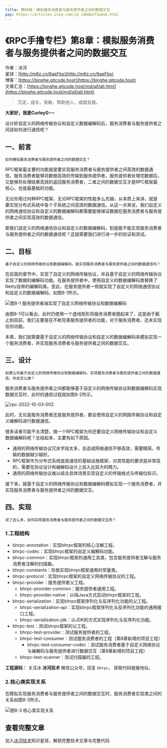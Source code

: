 ```yaml
---
title: 第08章：模拟服务消费者与服务提供者之间的数据交互
pay: https://articles.zsxq.com/id_cd0dpx73a4uk.html
---
```


# 《RPC手撸专栏》第8章：模拟服务消费者与服务提供者之间的数据交互

作者：冰河
<br/>星球：[http://m6z.cn/6aeFbs](http://m6z.cn/6aeFbs)
<br/>博客：[https://binghe.gitcode.host](https://binghe.gitcode.host)
<br/>文章汇总：[https://binghe.gitcode.host/md/all/all.html](https://binghe.gitcode.host/md/all/all.html)

> 沉淀，成长，突破，帮助他人，成就自我。

**大家好，我是CurleyG~~**

设计好自定义的网络传输协议和自定义数据编解码后，服务消费者与服务提供者之间该如何进行通信呢？

## 一、前言

`如何模拟服务消费者与服务提供者之间的数据交互？`

RPC框架最主要的功能就是要实现服务消费者与服务提供者之间高效的数据通信，服务消费者能够将数据高效的传输到服务提供者，服务提供者处理完数据后，又能够将处理结果高效的返回服务消费者，二者之间的数据交互才是RPC框架最核心，也是最基础的功能。

无论你用过何种RPC框架，无论RPC框架的性能多么优越，从本质上来讲，就是要实现分布式系统中各个子系统之间高效的数据通信。从这一点来说，我们自定义的网络通信协议和自定义的数据编解码都需要能够保证数据在服务消费者与服务提供者之间实现高效的数据通信。

那我们自定义的网络通信协议和自定义的数据编解码，到底能不能实现服务消费者与服务提供者之间的数据通信呢？这就需要我们进行进一步的验证和测试。

## 二、目标

`基于自定义的网络传输协议和数据编解码，能实现服务消费者与服务提供者之间的数据通信吗？`

在前面的章节中，实现了自定义的网络传输协议，并且基于自定义的网络传输协议实现了数据的编解码功能。在服务提供者中，使用自定义的数据编解码类替换了Netty自带的编解码类。至此，在服务提供者一侧就实现了自定义的网络通信协议和自定义的数据编解码，如图8-1所示。

![图8-1 服务提供者端实现了自定义网络传输协议和数据编解码](https://binghe.gitcode.host/assets/images/middleware/rpc/rpc-2022-10-03-001.png)

由图8-1可以看出，此时仍使用一个虚线矩形将服务消费者圈起来了，这是由于截止到目前，我们主要是在不断完善服务提供者的功能，对于服务消费者，还未实现任何功能。

本章，我们就需要基于自定义的网络传输协议和自定义的数据编解码来模拟实现一个服务消费者，并实现服务消费者与服务提供者之间的数据交互。

## 三、设计

`如果让你基于自定义的网络传输协议和数据编解码，实现服务消费者与服务提供者之间的数据通信，你会怎么做？`

服务消费者与服务提供者之间都能够基于自定义的网络传输协议和数据编解码实现数据交互时，此时的通信过程就如图8-2所示。

![rpc-2022-10-03-002](https://binghe.gitcode.host/assets/images/middleware/rpc/rpc-2022-10-03-002.png)

此时，无论是服务消费者还是服务提供者，都会使用自定义的网路传输协议和自定义编解码进行数据通信。

很多读者可能不太清楚，搞一个RPC框架为何还要自定义网络传输协议和自定义数据编解码呢？总结起来，主要有如下原因。

* 通用的网络传输协议冗余字段太多，会造成网络通信不够高效，需要精简，传输的数据越少越好。
* RPC框架作为分布式系统底层通信的基础设施框架，对其性能的要求是非常高的，需要在协议设计和编解码设计上投入比较大的精力。
* 通用的网络传输协议难以结合具体场景实现自定义的传输格式与传输位标识。

接下来，就基于自定义的网络传输协议和数据编解码模拟实现一个服务消费者，并实现服务消费者与服务提供者之间的数据交互。

## 四、实现

`说了这么多，如何实现服务消费者与服务提供者之间的数据交互呢？`

### 1.工程结构

* bhrpc-annotation：实现bhrpc框架的核心注解工程。
* bhrpc-codec：实现bhrpc框架的自定义编解码功能。
* bhrpc-common：实现bhrpc框架的通用工具类，包含服务提供者注解与服务消费者注解的扫描器。
* bhrpc-constants：存放实现bhrpc框架通用的常量类。
* bhrpc-protocol：实现bhrpc框架的自定义网络传输协议的工程。
* bhrpc-provider：服务提供者父工程。
  - bhrpc-provider-common：服务提供者通用工程。
  - bhrpc-provider-native：以纯Java方式启动bhrpc框架的工程。
* bhrpc-serialization：实现bhrpc框架序列化与反序列化功能的父工程。
  - bhrpc-serialization-api：实现bhrpc框架序列化与反序列化功能的通用接口工程。
  - bhrpc-serialization-jdk：以JDK的方式实现序列化与反序列化功能。
* bhrpc-test：测试bhrpc框架的父工程。 
  - bhrpc-test-provider：测试服务提供者的工程。
  - bhrpc-test-consumer：测试服务消费者的工程（第8章新增的项目工程）
    - bhrpc-test-consumer-codec：测试服务消费者基于自定义网络协议与编解码与服务提供者进行数据交互（第8章新增的项目工程）
  - bhrpc-test-scanner：测试扫描器的工程。

**工程源码：** 关注冰 **冰河技术** 微信公众号，回复 `bhrpc`， 获取代码链接地址。

### 2.核心类实现关系

在模拟实现服务消费者与服务提供者之间的数据交互时，服务消费者实现类之间的关系如图8-3所示。

![图8-3 核心类实现关系](https://binghe.gitcode.host/assets/images/middleware/rpc/rpc-2022-10-03-003.png)

## 查看完整文章

加入[冰河技术](http://m6z.cn/6aeFbs)知识星球，解锁完整技术文章与完整代码
